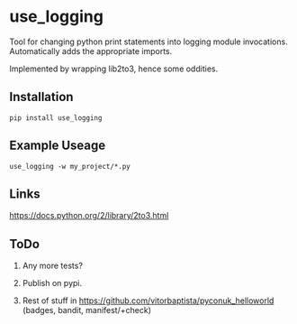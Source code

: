 use_logging
=========
Tool for changing python print statements into logging module invocations. Automatically adds the appropriate imports.

Implemented by wrapping lib2to3, hence some oddities.

Installation
-----

    pip install use_logging

Example Useage
-----
    use_logging -w my_project/*.py
    

Links
-----
https://docs.python.org/2/library/2to3.html



ToDo
-----
1. Any more tests?

1. Publish on pypi.

1. Rest of stuff in https://github.com/vitorbaptista/pyconuk_helloworld (badges, bandit, manifest/+check)

